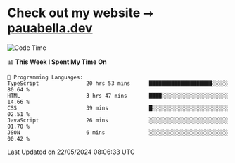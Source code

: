 # Check out my website ⭢ [pauabella.dev](https://pauabella.dev)

<!--START_SECTION:waka-->
![Code Time](http://img.shields.io/badge/Code%20Time-3%2C357%20hrs%2016%20mins-blue)

📊 **This Week I Spent My Time On** 

```text
💬 Programming Languages: 
TypeScript               20 hrs 53 mins      ████████████████████░░░░░   80.64 % 
HTML                     3 hrs 47 mins       ████░░░░░░░░░░░░░░░░░░░░░   14.66 % 
CSS                      39 mins             █░░░░░░░░░░░░░░░░░░░░░░░░   02.51 % 
JavaScript               26 mins             ░░░░░░░░░░░░░░░░░░░░░░░░░   01.70 % 
JSON                     6 mins              ░░░░░░░░░░░░░░░░░░░░░░░░░   00.42 % 
```


 Last Updated on 22/05/2024 08:06:33 UTC
<!--END_SECTION:waka-->
